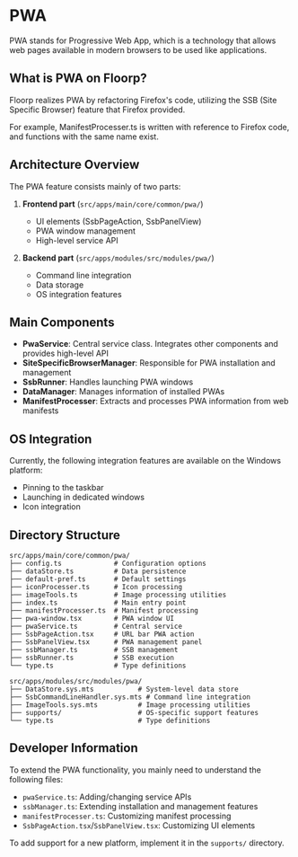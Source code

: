 # PWA

PWA stands for Progressive Web App, which is a technology that allows web pages available in modern browsers to be used like applications.

## What is PWA on Floorp?

Floorp realizes PWA by refactoring Firefox's code, utilizing the SSB (Site Specific Browser) feature that Firefox provided.

For example, ManifestProcesser.ts is written with reference to Firefox code, and functions with the same name exist.

## Architecture Overview

The PWA feature consists mainly of two parts:

1. **Frontend part** (`src/apps/main/core/common/pwa/`)

   - UI elements (SsbPageAction, SsbPanelView)
   - PWA window management
   - High-level service API

2. **Backend part** (`src/apps/modules/src/modules/pwa/`)
   - Command line integration
   - Data storage
   - OS integration features

## Main Components

- **PwaService**: Central service class. Integrates other components and provides high-level API
- **SiteSpecificBrowserManager**: Responsible for PWA installation and management
- **SsbRunner**: Handles launching PWA windows
- **DataManager**: Manages information of installed PWAs
- **ManifestProcesser**: Extracts and processes PWA information from web manifests

## OS Integration

Currently, the following integration features are available on the Windows platform:

- Pinning to the taskbar
- Launching in dedicated windows
- Icon integration

## Directory Structure

```plaintext
src/apps/main/core/common/pwa/
├── config.ts             # Configuration options
├── dataStore.ts          # Data persistence
├── default-pref.ts       # Default settings
├── iconProcesser.ts      # Icon processing
├── imageTools.ts         # Image processing utilities
├── index.ts              # Main entry point
├── manifestProcesser.ts  # Manifest processing
├── pwa-window.tsx        # PWA window UI
├── pwaService.ts         # Central service
├── SsbPageAction.tsx     # URL bar PWA action
├── SsbPanelView.tsx      # PWA management panel
├── ssbManager.ts         # SSB management
├── ssbRunner.ts          # SSB execution
└── type.ts               # Type definitions

src/apps/modules/src/modules/pwa/
├── DataStore.sys.mts           # System-level data store
├── SsbCommandLineHandler.sys.mts # Command line integration
├── ImageTools.sys.mts          # Image processing utilities
├── supports/                   # OS-specific support features
└── type.ts                     # Type definitions
```

## Developer Information

To extend the PWA functionality, you mainly need to understand the following files:

- `pwaService.ts`: Adding/changing service APIs
- `ssbManager.ts`: Extending installation and management features
- `manifestProcesser.ts`: Customizing manifest processing
- `SsbPageAction.tsx`/`SsbPanelView.tsx`: Customizing UI elements

To add support for a new platform, implement it in the `supports/` directory.
